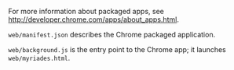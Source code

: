 For more information about packaged apps, see
http://developer.chrome.com/apps/about_apps.html.

`web/manifest.json` describes the Chrome packaged application.

`web/background.js` is the entry point to the Chrome app; it launches
`web/myriades.html`.
